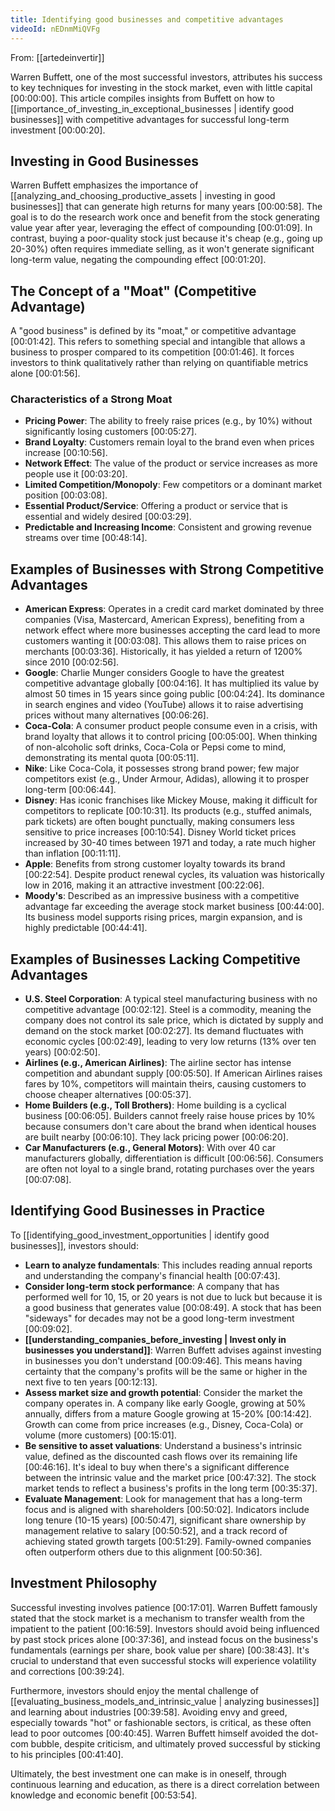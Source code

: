 ```yaml
---
title: Identifying good businesses and competitive advantages
videoId: nEDnmMiQVFg
---
```


From: [[artedeinvertir]] <br/> 

Warren Buffett, one of the most successful investors, attributes his success to key techniques for investing in the stock market, even with little capital <a class="yt-timestamp" data-t="00:00:00">[00:00:00]</a>. This article compiles insights from Buffett on how to [[importance_of_investing_in_exceptional_businesses | identify good businesses]] with competitive advantages for successful long-term investment <a class="yt-timestamp" data-t="00:00:20">[00:00:20]</a>.

## Investing in Good Businesses
Warren Buffett emphasizes the importance of [[analyzing_and_choosing_productive_assets | investing in good businesses]] that can generate high returns for many years <a class="yt-timestamp" data-t="00:00:58">[00:00:58]</a>. The goal is to do the research work once and benefit from the stock generating value year after year, leveraging the effect of compounding <a class="yt-timestamp" data-t="00:01:09">[00:01:09]</a>. In contrast, buying a poor-quality stock just because it's cheap (e.g., going up 20-30%) often requires immediate selling, as it won't generate significant long-term value, negating the compounding effect <a class="yt-timestamp" data-t="00:01:20">[00:01:20]</a>.

## The Concept of a "Moat" (Competitive Advantage)
A "good business" is defined by its "moat," or competitive advantage <a class="yt-timestamp" data-t="00:01:42">[00:01:42]</a>. This refers to something special and intangible that allows a business to prosper compared to its competition <a class="yt-timestamp" data-t="00:01:46">[00:01:46]</a>. It forces investors to think qualitatively rather than relying on quantifiable metrics alone <a class="yt-timestamp" data-t="00:01:56">[00:01:56]</a>.

### Characteristics of a Strong Moat
*   **Pricing Power**: The ability to freely raise prices (e.g., by 10%) without significantly losing customers <a class="yt-timestamp" data-t="00:05:27">[00:05:27]</a>.
*   **Brand Loyalty**: Customers remain loyal to the brand even when prices increase <a class="yt-timestamp" data-t="00:10:56">[00:10:56]</a>.
*   **Network Effect**: The value of the product or service increases as more people use it <a class="yt-timestamp" data-t="00:03:20">[00:03:20]</a>.
*   **Limited Competition/Monopoly**: Few competitors or a dominant market position <a class="yt-timestamp" data-t="00:03:08">[00:03:08]</a>.
*   **Essential Product/Service**: Offering a product or service that is essential and widely desired <a class="yt-timestamp" data-t="00:03:29">[00:03:29]</a>.
*   **Predictable and Increasing Income**: Consistent and growing revenue streams over time <a class="yt-timestamp" data-t="00:48:14">[00:48:14]</a>.

## Examples of Businesses with Strong Competitive Advantages
*   **American Express**: Operates in a credit card market dominated by three companies (Visa, Mastercard, American Express), benefiting from a network effect where more businesses accepting the card lead to more customers wanting it <a class="yt-timestamp" data-t="00:03:08">[00:03:08]</a>. This allows them to raise prices on merchants <a class="yt-timestamp" data-t="00:03:36">[00:03:36]</a>. Historically, it has yielded a return of 1200% since 2010 <a class="yt-timestamp" data-t="00:02:56">[00:02:56]</a>.
*   **Google**: Charlie Munger considers Google to have the greatest competitive advantage globally <a class="yt-timestamp" data-t="00:04:16">[00:04:16]</a>. It has multiplied its value by almost 50 times in 15 years since going public <a class="yt-timestamp" data-t="00:04:24">[00:04:24]</a>. Its dominance in search engines and video (YouTube) allows it to raise advertising prices without many alternatives <a class="yt-timestamp" data-t="00:06:26">[00:06:26]</a>.
*   **Coca-Cola**: A consumer product people consume even in a crisis, with brand loyalty that allows it to control pricing <a class="yt-timestamp" data-t="00:05:00">[00:05:00]</a>. When thinking of non-alcoholic soft drinks, Coca-Cola or Pepsi come to mind, demonstrating its mental quota <a class="yt-timestamp" data-t="00:05:11">[00:05:11]</a>.
*   **Nike**: Like Coca-Cola, it possesses strong brand power; few major competitors exist (e.g., Under Armour, Adidas), allowing it to prosper long-term <a class="yt-timestamp" data-t="00:06:44">[00:06:44]</a>.
*   **Disney**: Has iconic franchises like Mickey Mouse, making it difficult for competitors to replicate <a class="yt-timestamp" data-t="00:10:31">[00:10:31]</a>. Its products (e.g., stuffed animals, park tickets) are often bought punctually, making consumers less sensitive to price increases <a class="yt-timestamp" data-t="00:10:54">[00:10:54]</a>. Disney World ticket prices increased by 30-40 times between 1971 and today, a rate much higher than inflation <a class="yt-timestamp" data-t="00:11:11">[00:11:11]</a>.
*   **Apple**: Benefits from strong customer loyalty towards its brand <a class="yt-timestamp" data-t="00:22:54">[00:22:54]</a>. Despite product renewal cycles, its valuation was historically low in 2016, making it an attractive investment <a class="yt-timestamp" data-t="00:22:06">[00:22:06]</a>.
*   **Moody's**: Described as an impressive business with a competitive advantage far exceeding the average stock market business <a class="yt-timestamp" data-t="00:44:00">[00:44:00]</a>. Its business model supports rising prices, margin expansion, and is highly predictable <a class="yt-timestamp" data-t="00:44:41">[00:44:41]</a>.

## Examples of Businesses Lacking Competitive Advantages
*   **U.S. Steel Corporation**: A typical steel manufacturing business with no competitive advantage <a class="yt-timestamp" data-t="00:02:12">[00:02:12]</a>. Steel is a commodity, meaning the company does not control its sale price, which is dictated by supply and demand on the stock market <a class="yt-timestamp" data-t="00:02:27">[00:02:27]</a>. Its demand fluctuates with economic cycles <a class="yt-timestamp" data-t="00:02:49">[00:02:49]</a>, leading to very low returns (13% over ten years) <a class="yt-timestamp" data-t="00:02:50">[00:02:50]</a>.
*   **Airlines (e.g., American Airlines)**: The airline sector has intense competition and abundant supply <a class="yt-timestamp" data-t="00:05:50">[00:05:50]</a>. If American Airlines raises fares by 10%, competitors will maintain theirs, causing customers to choose cheaper alternatives <a class="yt-timestamp" data-t="00:05:37">[00:05:37]</a>.
*   **Home Builders (e.g., Toll Brothers)**: Home building is a cyclical business <a class="yt-timestamp" data-t="00:06:05">[00:06:05]</a>. Builders cannot freely raise house prices by 10% because consumers don't care about the brand when identical houses are built nearby <a class="yt-timestamp" data-t="00:06:10">[00:06:10]</a>. They lack pricing power <a class="yt-timestamp" data-t="00:06:20">[00:06:20]</a>.
*   **Car Manufacturers (e.g., General Motors)**: With over 40 car manufacturers globally, differentiation is difficult <a class="yt-timestamp" data-t="00:06:56">[00:06:56]</a>. Consumers are often not loyal to a single brand, rotating purchases over the years <a class="yt-timestamp" data-t="00:07:08">[00:07:08]</a>.

## Identifying Good Businesses in Practice
To [[identifying_good_investment_opportunities | identify good businesses]], investors should:
*   **Learn to analyze fundamentals**: This includes reading annual reports and understanding the company's financial health <a class="yt-timestamp" data-t="00:07:43">[00:07:43]</a>.
*   **Consider long-term stock performance**: A company that has performed well for 10, 15, or 20 years is not due to luck but because it is a good business that generates value <a class="yt-timestamp" data-t="00:08:49">[00:08:49]</a>. A stock that has been "sideways" for decades may not be a good long-term investment <a class="yt-timestamp" data-t="00:09:02">[00:09:02]</a>.
*   **[[understanding_companies_before_investing | Invest only in businesses you understand]]**: Warren Buffett advises against investing in businesses you don't understand <a class="yt-timestamp" data-t="00:09:46">[00:09:46]</a>. This means having certainty that the company's profits will be the same or higher in the next five to ten years <a class="yt-timestamp" data-t="00:12:13">[00:12:13]</a>.
*   **Assess market size and growth potential**: Consider the market the company operates in. A company like early Google, growing at 50% annually, differs from a mature Google growing at 15-20% <a class="yt-timestamp" data-t="00:14:42">[00:14:42]</a>. Growth can come from price increases (e.g., Disney, Coca-Cola) or volume (more customers) <a class="yt-timestamp" data-t="00:15:01">[00:15:01]</a>.
*   **Be sensitive to asset valuations**: Understand a business's intrinsic value, defined as the discounted cash flows over its remaining life <a class="yt-timestamp" data-t="00:46:16">[00:46:16]</a>. It's ideal to buy when there's a significant difference between the intrinsic value and the market price <a class="yt-timestamp" data-t="00:47:32">[00:47:32]</a>. The stock market tends to reflect a business's profits in the long term <a class="yt-timestamp" data-t="00:35:37">[00:35:37]</a>.
*   **Evaluate Management**: Look for management that has a long-term focus and is aligned with shareholders <a class="yt-timestamp" data-t="00:50:02">[00:50:02]</a>. Indicators include long tenure (10-15 years) <a class="yt-timestamp" data-t="00:50:47">[00:50:47]</a>, significant share ownership by management relative to salary <a class="yt-timestamp" data-t="00:50:52">[00:50:52]</a>, and a track record of achieving stated growth targets <a class="yt-timestamp" data-t="00:51:29">[00:51:29]</a>. Family-owned companies often outperform others due to this alignment <a class="yt-timestamp" data-t="00:50:36">[00:50:36]</a>.

## Investment Philosophy
Successful investing involves patience <a class="yt-timestamp" data-t="00:17:01">[00:17:01]</a>. Warren Buffett famously stated that the stock market is a mechanism to transfer wealth from the impatient to the patient <a class="yt-timestamp" data-t="00:16:59">[00:16:59]</a>. Investors should avoid being influenced by past stock prices alone <a class="yt-timestamp" data-t="00:37:36">[00:37:36]</a>, and instead focus on the business's fundamentals (earnings per share, book value per share) <a class="yt-timestamp" data-t="00:38:43">[00:38:43]</a>. It's crucial to understand that even successful stocks will experience volatility and corrections <a class="yt-timestamp" data-t="00:39:24">[00:39:24]</a>.

Furthermore, investors should enjoy the mental challenge of [[evaluating_business_models_and_intrinsic_value | analyzing businesses]] and learning about industries <a class="yt-timestamp" data-t="00:39:58">[00:39:58]</a>. Avoiding envy and greed, especially towards "hot" or fashionable sectors, is critical, as these often lead to poor outcomes <a class="yt-timestamp" data-t="00:40:45">[00:40:45]</a>. Warren Buffett himself avoided the dot-com bubble, despite criticism, and ultimately proved successful by sticking to his principles <a class="yt-timestamp" data-t="00:41:40">[00:41:40]</a>.

Ultimately, the best investment one can make is in oneself, through continuous learning and education, as there is a direct correlation between knowledge and economic benefit <a class="yt-timestamp" data-t="00:53:54">[00:53:54]</a>.